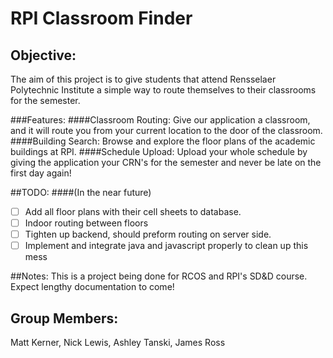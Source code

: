 # RPI Classroom Finder
## Objective:
The aim of this project is to give students that attend Rensselaer Polytechnic Institute a simple way to route themselves
to their classrooms for the semester. 

###Features: 
####Classroom Routing:
Give our application a classroom, and it will route you from your current location to the door of the classroom.
####Building Search:
Browse and explore the floor plans of the academic buildings at RPI.
####Schedule Upload:
Upload your whole schedule by giving the application your CRN's for the semester and never be late on the first day again!

##TODO:
####(In the near future)
- [ ] Add all floor plans with their cell sheets to database.
- [ ] Indoor routing between floors
- [ ] Tighten up backend, should preform routing on server side.
- [ ] Implement and integrate java and javascript properly to clean up this mess

##Notes:
This is a project being done for RCOS and RPI's SD&D course. Expect lengthy documentation to come!


## Group Members:
Matt Kerner, Nick Lewis, Ashley Tanski, James Ross
